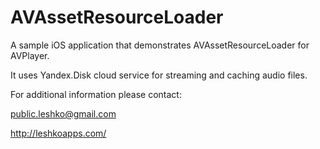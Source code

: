 # AVAssetResourceLoader
 A sample iOS application that demonstrates AVAssetResourceLoader for AVPlayer.
 
 It uses Yandex.Disk cloud service for streaming and caching audio files.
 
 
 For additional information please contact: 
 

 public.leshko@gmail.com
 
 
 http://leshkoapps.com/
 
